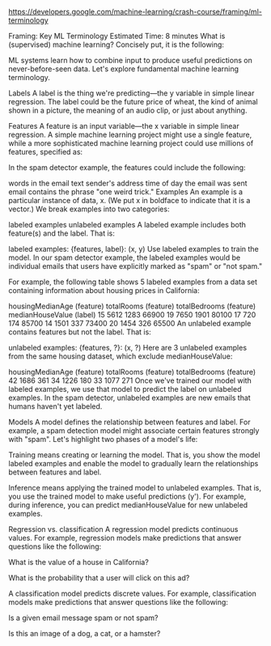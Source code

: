 https://developers.google.com/machine-learning/crash-course/framing/ml-terminology

Framing: Key ML Terminology
Estimated Time: 8 minutes
What is (supervised) machine learning? Concisely put, it is the following:

ML systems learn how to combine input to produce useful predictions on never-before-seen data.
Let's explore fundamental machine learning terminology.

Labels
A label is the thing we're predicting—the y variable in simple linear regression. The label could be the future price of wheat, the kind of animal shown in a picture, the meaning of an audio clip, or just about anything.

Features
A feature is an input variable—the x variable in simple linear regression. A simple machine learning project might use a single feature, while a more sophisticated machine learning project could use millions of features, specified as:

In the spam detector example, the features could include the following:

words in the email text
sender's address
time of day the email was sent
email contains the phrase "one weird trick."
Examples
An example is a particular instance of data, x. (We put x in boldface to indicate that it is a vector.) We break examples into two categories:

labeled examples
unlabeled examples
A labeled example includes both feature(s) and the label. That is:

  labeled examples: {features, label}: (x, y)
Use labeled examples to train the model. In our spam detector example, the labeled examples would be individual emails that users have explicitly marked as "spam" or "not spam."

For example, the following table shows 5 labeled examples from a data set containing information about housing prices in California:

housingMedianAge
(feature)	totalRooms
(feature)	totalBedrooms
(feature)	medianHouseValue
(label)
15	5612	1283	66900
19	7650	1901	80100
17	720	174	85700
14	1501	337	73400
20	1454	326	65500
An unlabeled example contains features but not the label. That is:

  unlabeled examples: {features, ?}: (x, ?)
Here are 3 unlabeled examples from the same housing dataset, which exclude medianHouseValue:

housingMedianAge
(feature)	totalRooms
(feature)	totalBedrooms
(feature)
42	1686	361
34	1226	180
33	1077	271
Once we've trained our model with labeled examples, we use that model to predict the label on unlabeled examples. In the spam detector, unlabeled examples are new emails that humans haven't yet labeled.

Models
A model defines the relationship between features and label. For example, a spam detection model might associate certain features strongly with "spam". Let's highlight two phases of a model's life:

Training means creating or learning the model. That is, you show the model labeled examples and enable the model to gradually learn the relationships between features and label.

Inference means applying the trained model to unlabeled examples. That is, you use the trained model to make useful predictions (y'). For example, during inference, you can predict medianHouseValue for new unlabeled examples.

Regression vs. classification
A regression model predicts continuous values. For example, regression models make predictions that answer questions like the following:

What is the value of a house in California?

What is the probability that a user will click on this ad?

A classification model predicts discrete values. For example, classification models make predictions that answer questions like the following:

Is a given email message spam or not spam?

Is this an image of a dog, a cat, or a hamster?
